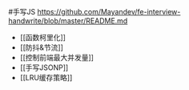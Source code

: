#手写JS
https://github.com/Mayandev/fe-interview-handwrite/blob/master/README.md
- [[函数柯里化]]
- [[防抖&节流]]
- [[控制前端最大并发量]]
- [[手写JSONP]]
- [[LRU缓存策略]]